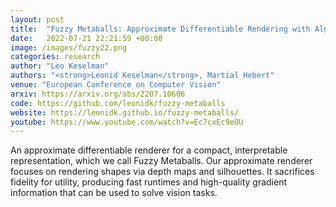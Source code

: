 ```yaml
---
layout: post
title:  "Fuzzy Metaballs: Approximate Differentiable Rendering with Algebraic Surfaces"
date:   2022-07-21 22:21:59 +00:00
image: /images/fuzzy22.png
categories: research
author: "Leo Keselman"
authors: "<strong>Leonid Keselman</strong>, Martial Hebert"
venue: "European Conference on Computer Vision"
arxiv: https://arxiv.org/abs/2207.10606
code: https://github.com/leonidk/fuzzy-metaballs
website: https://leonidk.github.io/fuzzy-metaballs/
youtube: https://www.youtube.com/watch?v=Ec7cxEc9eOU
---
```

An approximate differentiable renderer for a compact, interpretable representation, which we call Fuzzy Metaballs. Our approximate renderer focuses on rendering shapes via depth maps and silhouettes. It sacrifices fidelity for utility, producing fast runtimes and high-quality gradient information that can be used to solve vision tasks.